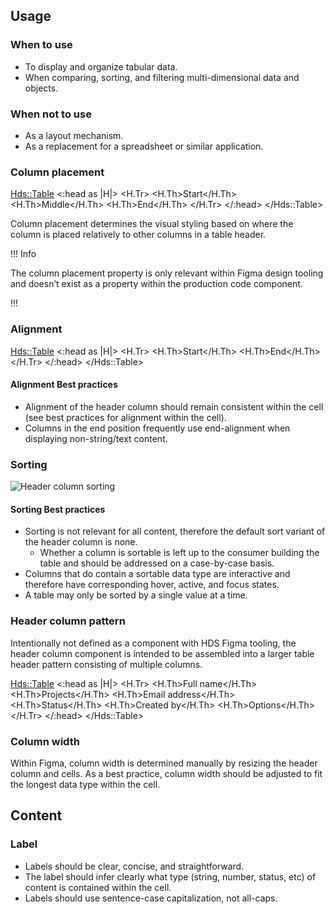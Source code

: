 ## Usage

### When to use

- To display and organize tabular data.
- When comparing, sorting, and filtering multi-dimensional data and objects.

### When not to use

- As a layout mechanism.
- As a replacement for a spreadsheet or similar application.

### Column placement

<Hds::Table>
    <:head as |H|>
        <H.Tr>
            <H.Th>Start</H.Th>
            <H.Th>Middle</H.Th>
            <H.Th>End</H.Th>
        </H.Tr>
    </:head>
</Hds::Table>

Column placement determines the visual styling based on where the column is placed relatively to other columns in a table header.

!!! Info

The column placement property is only relevant within Figma design tooling and doesn’t exist as a property within the production code component.

!!!

### Alignment

<Hds::Table>
    <:head as |H|>
        <H.Tr>
            <H.Th>Start</H.Th>
            <H.Th>End</H.Th>
        </H.Tr>
    </:head>
</Hds::Table>

#### Alignment Best practices

- Alignment of the header column should remain consistent within the cell (see best practices for alignment within the cell).
- Columns in the end position frequently use end-alignment when displaying non-string/text content.

### Sorting

![Header column sorting](/assets/components/table/table-header_column-sorting.png)

#### Sorting Best practices

- Sorting is not relevant for all content, therefore the default sort variant of the header column is none.
    - Whether a column is sortable is left up to the consumer building the table and should be addressed on a case-by-case basis.
- Columns that do contain a sortable data type are interactive and therefore have corresponding hover, active, and focus states.
- A table may only be sorted by a single value at a time.

### Header column pattern

Intentionally not defined as a component with HDS Figma tooling, the header column component is intended to be assembled into a larger table header pattern consisting of multiple columns.

<Hds::Table>
    <:head as |H|>
        <H.Tr>
            <H.Th>Full name</H.Th>
            <H.Th>Projects</H.Th>
            <H.Th>Email address</H.Th>
            <H.Th>Status</H.Th>
            <H.Th>Created by</H.Th>
            <H.Th>Options</H.Th>
        </H.Tr>
    </:head>
</Hds::Table>

### Column width

Within Figma, column width is determined manually by resizing the header column and cells. As a best practice, column width should be adjusted to fit the longest data type within the cell.

## Content

### Label

- Labels should be clear, concise, and straightforward.
- The label should infer clearly what type (string, number, status, etc) of content is contained within the cell.
- Labels should use sentence-case capitalization, not all-caps.
